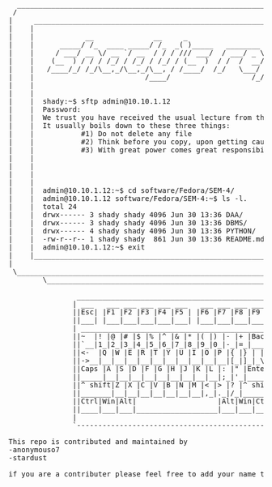 <pre>      
  ____________________________________________________________________________________________________________
 /                                                                                                             \
|     _____________________________________________________________________________________________________     |
|    |                                                                                                     |    |
|    |            __              __     _                                           .---.                 |    |
|    |      _____/ /_  ____ _____/ /_  _( )_____   ________  ____  ____             /     \                |    |
|    |     / ___/ __ \/ __ `/ __  / / / /// ___/  / ___/ _ \/ __ \/ __ \            \.@-@./                |    |
|    |    (__  ) / / / /_/ / /_/ / /_/ / (__  )  / /  /  __/ /_/ / /_/ /            /`\_/`\                |    |
|    |   /____/_/ /_/\__,_/\__,_/\__, / /____/  /_/   \___/ .___/\____/ #SEM-4     //  _  \\               |    |
|    |                          /____/                   /_/                      | \     )|_              |    |
|    |                                                                           /`\_`>  <_/ \             |    |
|    |                                                                           \__/'---'\__/             |    |
|    |  shady:~$ sftp admin@10.10.1.12                                                                     |    |
|    |  Password:                                                                                          |    |
|    |  We trust you have received the usual lecture from the local the local System Administrator.        |    |
|    |  It usually boils down to these three things:                                                       |    |
|    |           #1) Do not delete any file                                                                |    |
|    |           #2) Think before you copy, upon getting caught don't compromise the server.               |    |
|    |           #3) With great power comes great responsibility.                                          |    |
|    |                                                                                                     |    |
|    |                                                                                                     |    | 
|    |                                                                                                     |    |
|    |                                                                                                     |    | 
|    |  admin@10.10.1.12:~$ cd software/Fedora/SEM-4/                                                      |    |
|    |  admin@10.10.1.12 software/Fedora/SEM-4:~$ ls -l.                                                   |    |
|    |  total 24                                                                                           |    |
|    |  drwx------ 3 shady shady 4096 Jun 30 13:36 DAA/                                                    |    |
|    |  drwx------ 3 shady shady 4096 Jun 30 13:36 DBMS/                                                   |    |
|    |  drwx------ 4 shady shady 4096 Jun 30 13:36 PYTHON/                                                 |    |
|    |  -rw-r--r-- 1 shady shady  861 Jun 30 13:36 README.md                                               |    |
|    |  admin@10.10.1.12:~$ exit                                                                           |    |
|    |_____________________________________________________________________________________________________|    |
|                                                                                                               |
 \_____________________________________________________________________________________________________________/
        \______________________________________________________________________________________________/      

                _______________________________________________________________________________        
               | ___   ___ ___ ___ ___ ___   ___ ___ ___ ___ ___ ___ ___                       |
               ||Esc| |F1 |F2 |F3 |F4 |F5 | |F6 |F7 |F8 |F9 |F10|F11|F12|         artwork:     |
               ||___| |___|___|___|___|___| |___|___|___|___|___|___|___|         shady        |
               | _____________________________________________    ___________    ___________   |
               ||~  |! |@ |# |$ |% |^ |& |* |( |) |- |+ |Back |  |Ins|Hom|Pag|  |Nu|/ |* |- |  |
               ||`__|1_|2_|3_|4_|5_|6_|7_|8_|9_|0_|-_|=_|_____|  |___|___|up_|  |[ |]_|__|__|  |
               ||<-  |Q |W |E |R |T |Y |U |I |O |P |{ |} | | ||  |Del|End|pag|  |7 |8 |9 |+ |  |
               ||->__|__|__|__|__|__|__|__|__|__|__|[_|]_|_\_||  |___|___|dwn|  |__|__|__|  |  |
               ||Caps |A |S |D |F |G |H |J |K |L |: |" |Enter||                 |4 |5 |6 |+ |  |
               ||_____|__|__|__|__|__|__|__|__|__|;_|'_|_____||       ___       |__|__|__|__|  |
               ||^ shift|Z |X |C |V |B |N |M |< |> |? |^ shift|      | A |      |1 |2 |3 |E |  |
               ||_______|__|__|__|__|__|__|__|,_|._|/_|_______|   ___|_|_|___   |__|__|__|n |  |
               ||Ctrl|Win|Alt|                   |Alt|Win|Ctrl|  |<- | | |-> |  |0    |. |t |  |
               ||____|___|___|___________________|___|___|____|  |___|_V_|___|  |Ins__|__|e_|  |
               |                                                                               |
               `-------------------------------------------------------------------------------'

This repo is contributed and maintained by
-anonymouso7
-stardust

if you are a contributer please feel free to add your name to the list
</pre>
